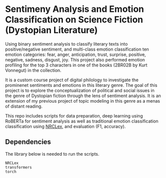 # Sentimeny Analysis and Emotion Classification on Science Fiction (Dystopian Literature)

Using binary sentiment analysis to classify literary texts into positive/negative sentiment, and multi-class emotion classification ten emotion categories: fear, anger, anticipation, trust, surprise, positive, negative, sadness, disgust, joy. This project also performed emotion profiling for the top 3 characters in one of the books (2BR02B by Kurt Vonnegut) in the collection.

It is a custom course project of digital philology to investigate the prominenet sentiments and emotions in this literary genre. The goal of this project is to explore the conceptualization of political and social issues in the genre of Dystopian fiction through the lens of sentiment analysis. It is an extension of my previous project of topic modeling in this genre as a menas of distant reading.

This repo includes scripts for data preparation, deep learning using RoBERTa for sentiment analysis as well as traditional emotion classification classification using [NRCLex](https://github.com/metalcorebear/NRCLex), and evaluation (F1, accuracy).


## Dependencies
The library below is needed to run the scripts.
```
NRCLex
transformers
torch
```
